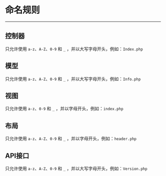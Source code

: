 # 命名规则

---

## 控制器

只允许使用 `a-z`、`A-Z`、`0-9` 和 `_` ，并以大写字母开头，例如：`Index.php`

## 模型

只允许使用 `a-z`、`A-Z`、`0-9` 和 `_` ，并以大写字母开头，例如：`Info.php`

## 视图

只允许使用 `a-z`、`0-9` 和 `_` ，并以字母开头，例如：`index.php`

## 布局

只允许使用 `a-z`、`A-Z`、`0-9` 和 `_` ，并以字母开头，例如：`header.php`

## API接口

只允许使用 `a-z`、`A-Z`、`0-9` 和 `_` ，并以大写字母开头，例如：`Version.php`

